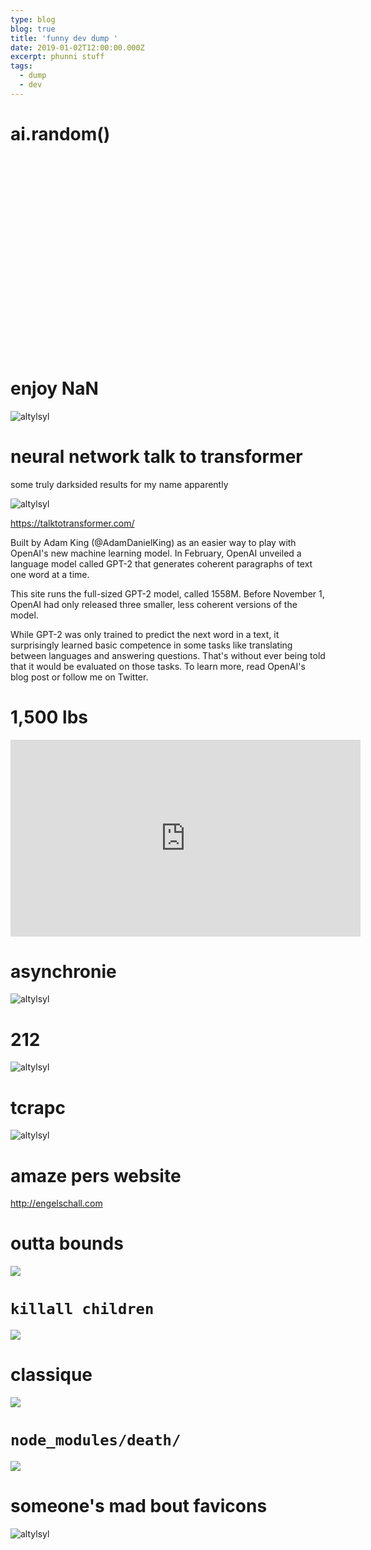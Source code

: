 ```yaml
---
type: blog
blog: true
title: 'funny dev dump '
date: 2019-01-02T12:00:00.000Z
excerpt: phunni stuff
tags:
  - dump
  - dev
---
```


# ai.random()

<iframe width="560" height="315" src="" frameborder="0" allow="accelerometer; autoplay; encrypted-media; gyroscope; picture-in-picture" allowfullscreen></iframe>

# enjoy NaN

![altylsyl](https://res.cloudinary.com/cloudimgts/image/upload/v1575157971/yexuqnej56mq0npodxol.png)

# neural network talk to transformer

some truly darksided results for my name apparently

![altylsyl](https://res.cloudinary.com/cloudimgts/image/upload/v1573195100/u5p54qgjcerfugau8knw.png)

<https://talktotransformer.com/>

Built by Adam King (@AdamDanielKing) as an easier way to play with OpenAI's new machine learning model. In February, OpenAI unveiled a language model called GPT-2 that generates coherent paragraphs of text one word at a time.

This site runs the full-sized GPT-2 model, called 1558M. Before November 1, OpenAI had only released three smaller, less coherent versions of the model.

While GPT-2 was only trained to predict the next word in a text, it surprisingly learned basic competence in some tasks like translating between languages and answering questions. That's without ever being told that it would be evaluated on those tasks. To learn more, read OpenAI's blog post or follow me on Twitter.

# 1,500 lbs

<iframe width="560" height="315" src="https://www.youtube.com/embed/45X4VP8CGtk" frameborder="0" allow="accelerometer; autoplay; encrypted-media; gyroscope; picture-in-picture" allowfullscreen></iframe>

# asynchronie

![altylsyl](https://res.cloudinary.com/cloudimgts/image/upload/v1571184552/lldwuduv4mf5vgowafaz.png)

# 212

![altylsyl](https://res.cloudinary.com/cloudimgts/image/upload/v1571184464/k4rzz0owfvvitvxoesfo.png)

# tcrapc

![altylsyl](https://res.cloudinary.com/cloudimgts/image/upload/v1571184412/ualuwf0junhdzhi7atvn.png)

# amaze pers website

<http://engelschall.com>

# outta bounds

![](https://res.cloudinary.com/cloudimgts/image/upload/v1563157173/74318C30-1513-4813-AC8E-6829F0B47222_hnhngk.jpg)

# `killall children`

![](https://res.cloudinary.com/cloudimgts/image/upload/v1562695160/eb2aw2iza2hpwmx7ay6e.jpg)

# classique

![](https://res.cloudinary.com/cloudimgts/image/upload/v1562695042/qhukgdzfozfl8pjtxvnc.jpg)

# `node_modules/death/`

![](https://res.cloudinary.com/cloudimgts/image/upload/v1562634627/ksvyapdfwaypzrvcmbv9.jpg)

# someone's mad bout favicons

![altylsyl](https://res.cloudinary.com/cloudimgts/image/upload/v1575910389/qxd6bv1vrpshqym7ygdd.png)
